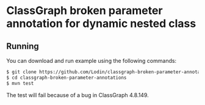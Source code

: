 # ClassGraph broken parameter annotation for dynamic nested class

## Running
You can download and run example using the following commands:

```bash
$ git clone https://github.com/Lodin/classgraph-broken-parameter-annotations.git
$ cd classgraph-broken-parameter-annotations
$ mvn test
```

The test will fail because of a bug in ClassGraph 4.8.149.
